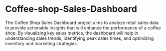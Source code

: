 # Coffee-shop-Sales-Dashboard
The Coffee Shop Sales Dashboard project aims to analyze retail sales data to provide actionable insights that will enhance the performance of a coffee shop. By visualizing key sales metrics, the dashboard will help in understanding sales trends, identifying peak sales times, and optimizing inventory and marketing strategies.
